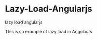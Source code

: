 Lazy-Load-Angularjs
===================

lazy load angularjs

This is sn example of lazy load in AngularJs

